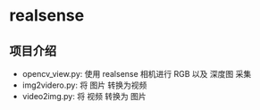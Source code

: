 # realsense

## 项目介绍
- opencv_view.py: 使用 realsense 相机进行 RGB 以及 深度图 采集
- img2videro.py: 将 图片 转换为视频
- video2img.py: 将 视频 转换为 图片